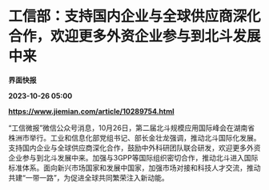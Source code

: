 # 工信部：支持国内企业与全球供应商深化合作，欢迎更多外资企业参与到北斗发展中来
**界面快报**

**2023-10-26 05:00**

**https://www.jiemian.com/article/10289754.html**

“工信微报”微信公众号消息，10月26日，第二届北斗规模应用国际峰会在湖南省株洲市举行。工业和信息化部党组书记、部长金壮龙强调，推动北斗国际化发展。支持国内企业与全球供应商深化合作，鼓励中外科研团队联合研发，欢迎更多外资企业参与到北斗发展中来。加强与3GPP等国际组织密切合作，推动北斗进入国际标准体系。面向新兴市场国家和发展中国家，加强市场对接和科技人才交流，推动共建“一带一路”，为促进全球共同繁荣注入新动能。